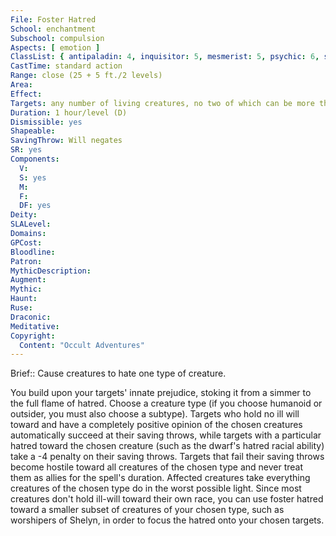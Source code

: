 ```yaml
---
File: Foster Hatred
School: enchantment
Subschool: compulsion
Aspects: [ emotion ]
ClassList: { antipaladin: 4, inquisitor: 5, mesmerist: 5, psychic: 6, spiritualist: 5 }
CastTime: standard action
Range: close (25 + 5 ft./2 levels)
Area: 
Effect: 
Targets: any number of living creatures, no two of which can be more than 30 ft. apart
Duration: 1 hour/level (D)
Dismissible: yes
Shapeable: 
SavingThrow: Will negates
SR: yes
Components:
  V: 
  S: yes
  M: 
  F: 
  DF: yes
Deity: 
SLALevel: 
Domains: 
GPCost: 
Bloodline: 
Patron: 
MythicDescription: 
Augment: 
Mythic: 
Haunt: 
Ruse: 
Draconic: 
Meditative: 
Copyright:
  Content: "Occult Adventures"
---
```

Brief:: Cause creatures to hate one type of creature.

You build upon your targets' innate prejudice, stoking it from a simmer to the full flame of hatred. Choose a creature type (if you choose humanoid or outsider, you must also choose a subtype). Targets who hold no ill will toward and have a completely positive opinion of the chosen creatures automatically succeed at their saving throws, while targets with a particular hatred toward the chosen creature (such as the dwarf's hatred racial ability) take a -4 penalty on their saving throws. Targets that fail their saving throws become hostile toward all creatures of the chosen type and never treat them as allies for the spell's duration. Affected creatures take everything creatures of the chosen type do in the worst possible light.  Since most creatures don't hold ill-will toward their own race, you can use foster hatred toward a smaller subset of creatures of your chosen type, such as worshipers of Shelyn, in order to focus the hatred onto your chosen targets.
